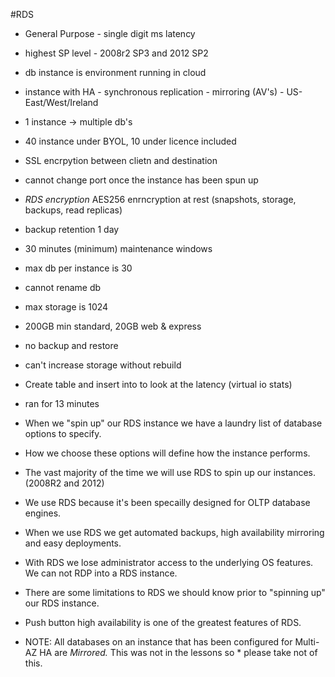 #RDS

* General Purpose - single digit ms latency
* highest SP level - 2008r2 SP3 and 2012 SP2
* db instance is environment running in cloud
* instance with HA - synchronous replication - mirroring (AV's) - US-East/West/Ireland
* 1 instance -> multiple db's
* 40 instance under BYOL, 10 under licence included
* SSL encrpytion between clietn and destination
* cannot change port once the instance has been spun up
* *RDS encryption* AES256 enrncryption at rest (snapshots, storage, backups, read replicas)
* backup retention 1 day
* 30 minutes (minimum)  maintenance windows
* max db per instance is 30
* cannot rename db
* max storage is 1024
* 200GB min standard, 20GB web & express
* no backup and restore
* can't increase storage without rebuild
* Create table and insert into to look at the latency (virtual io stats)
* ran for 13 minutes

* When we "spin up" our RDS instance we have a laundry list of database options to specify.
* How we choose these options will define how the instance performs.
* The vast majority of the time we will use RDS to spin up our instances. (2008R2 and 2012)
* We use RDS because it's been specailly designed for OLTP database engines.
* When we use RDS we get automated backups, high availability mirroring and easy deployments.
* With RDS we lose administrator access to the underlying OS features. We can not RDP into a RDS instance.
* There are some limitations to RDS we should know prior to "spinning up" our RDS instance.
* Push button high availability is one of the greatest features of RDS.
* NOTE: All databases on an instance that has been configured for Multi-AZ HA are *Mirrored.* This was not in the lessons so * please take not of this.
